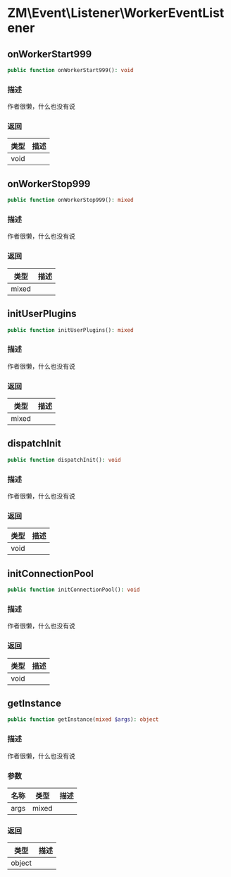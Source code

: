 # ZM\Event\Listener\WorkerEventListener

## onWorkerStart999

```php
public function onWorkerStart999(): void
```

### 描述

作者很懒，什么也没有说

### 返回

| 类型 | 描述 |
| ---- | ----------- |
| void |  |


## onWorkerStop999

```php
public function onWorkerStop999(): mixed
```

### 描述

作者很懒，什么也没有说

### 返回

| 类型 | 描述 |
| ---- | ----------- |
| mixed |  |


## initUserPlugins

```php
public function initUserPlugins(): mixed
```

### 描述

作者很懒，什么也没有说

### 返回

| 类型 | 描述 |
| ---- | ----------- |
| mixed |  |


## dispatchInit

```php
public function dispatchInit(): void
```

### 描述

作者很懒，什么也没有说

### 返回

| 类型 | 描述 |
| ---- | ----------- |
| void |  |


## initConnectionPool

```php
public function initConnectionPool(): void
```

### 描述

作者很懒，什么也没有说

### 返回

| 类型 | 描述 |
| ---- | ----------- |
| void |  |


## getInstance

```php
public function getInstance(mixed $args): object
```

### 描述

作者很懒，什么也没有说

### 参数

| 名称 | 类型 | 描述 |
| -------- | ---- | ----------- |
| args | mixed |  |

### 返回

| 类型 | 描述 |
| ---- | ----------- |
| object |  |
